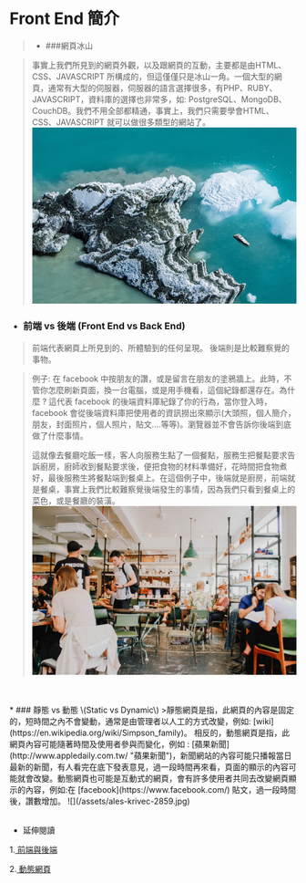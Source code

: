 # Front End 簡介

>* ###網頁冰山

> 事實上我們所見到的網頁外觀，以及跟網頁的互動，主要都是由HTML、CSS、JAVASCRIPT 所構成的，但這僅僅只是冰山一角。一個大型的網頁，通常有大型的伺服器，伺服器的語言選擇很多，有PHP、RUBY、JAVASCRIPT，資料庫的選擇也非常多，如: PostgreSQL、MongoDB、CouchDB。我們不用全部都精通，事實上，我們只需要學會HTML、CSS、JAVASCRIPT 就可以做很多類型的網站了。
![](/assets/ice.jpg)
* ### 前端 vs 後端 \(Front End vs Back End\)

> 前端代表網頁上所見到的、所體驗到的任何呈現。
> 後端則是比較難察覺的事物。

> 例子: 在 facebook 中按朋友的讚，或是留言在朋友的塗鴉牆上。此時，不管你怎麼刷新頁面，換一台電腦，或是用手機看，這個紀錄都還存在。為什麼 ? 這代表 facebook 的後端資料庫紀錄了你的行為，當你登入時，facebook 會從後端資料庫把使用者的資訊撈出來顯示\(大頭照，個人簡介，朋友，封面照片，個人照片，貼文….等等\)。瀏覽器並不會告訴你後端到底做了什麼事情。
>
> 這就像去餐廳吃飯一樣，客人向服務生點了一個餐點，服務生把餐點要求告訴廚房，廚師收到餐點要求後，便把食物的材料準備好，花時間把食物煮好，最後服務生將餐點端到餐桌上。在這個例子中，後端就是廚房，前端就是餐桌，事實上我們比較難察覺後端發生的事情，因為我們只看到餐桌上的菜色，或是餐廳的裝潢。
![](/assets/toa-heftiba-195458.jpg)
<br/>
<br/>
* ### 靜態 vs 動態 \(Static vs Dynamic\)
>靜態網頁是指，此網頁的內容是固定的，短時間之內不會變動，通常是由管理者以人工的方式改變，例如: [wiki](https://en.wikipedia.org/wiki/Simpson_family)。
相反的，動態網頁是指，此網頁內容可能隨著時間及使用者參與而變化，例如 : [蘋果新聞](http://www.appledaily.com.tw/ "蘋果新聞")，新聞網站的內容可能只播報當日最新的新聞，有人看完在底下發表意見，過一段時間再來看，頁面的顯示的內容可能就會改變。動態網頁也可能是互動式的網頁，會有許多使用者共同去改變網頁顯示的內容，例如:在 [facebook](https://www.facebook.com/) 貼文，過一段時間後，讚數增加。
![](/assets/ales-krivec-2859.jpg)




<br/>
<br/>

* 延伸閱讀

1.[ 前端與後端](https://zh.wikipedia.org/wiki/%E5%89%8D%E7%AB%AF%E5%92%8C%E5%90%8E%E7%AB%AF)
<br/>


2.[ 動態網頁](https://zh.wikipedia.org/wiki/%E5%8B%95%E6%85%8B%E7%B6%B2%E9%A0%81 "動態網頁")



